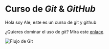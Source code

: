 # Curso de _Git_ & _GitHub_

Hola soy Ale, este es un curso de git y github

¿Quieres dominar el uso de _git_? Mira este [enlace](https://jonmircha.com/git).

![Flujo de Git](<git-flow(1).png>)
